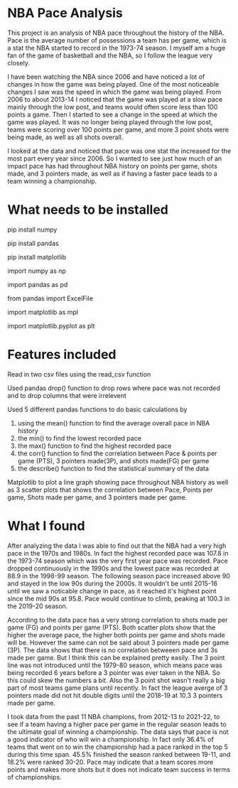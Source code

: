 # NBA Pace Analysis

This project is an analysis of NBA pace throughout the history of the NBA. Pace is the average number of possessions a team has per game, which is a stat the NBA started 
to record in the 1973-74 season. I myself am a huge fan of the game of basketball and the NBA, so I follow the league very closely. 

I have been watching the NBA since 2006 and have noticed a lot of changes in how the game was being played. One of the most noticeable changes I saw was the 
speed in which the game was being played. From 2006 to about 2013-14 I noticed that the game was played at a slow pace mainly through the low post, and teams would 
often score less than 100 points a game. Then I started to see a change in the speed at which the game was played. It was no longer being played through the low post, 
teams were scoring over 100 points per game, and more 3 point shots were being made, as well as all shots overall. 

I looked at the data and noticed that pace was one stat the increased for the most part every year since 2006. So I wanted to see just how much of an impact pace has had 
throughout NBA history on points per game, shots made, and 3 pointers made, as well as if having a faster pace leads to a team winning a championship. 

# What needs to be installed

pip install numpy 

pip install pandas 

pip install matplotlib

import numpy as np

import pandas as pd

from pandas import ExcelFile

import matplotlib as mpl

import matplotlib.pyplot as plt

# Features included

Read in two csv files using the read_csv function

Used pandas drop() function to drop rows where pace was not recorded and to drop columns that were irrelevent 

Used 5 different pandas functions to do basic calculations by 
1. using the mean() function to find the average overall pace in NBA history
2. the min() to find the lowest recorded pace
3. the max() function to find the highest recorded pace
4. the corr() function to find the correlation between Pace & points per game (PTS), 3 pointers made(3P), 
and shots made(FG) per game
5. the describe() function to find the statistical summary of the data

Matplotlib to plot a line graph showing pace throughout NBA history as well as 3 scatter plots that shows the correlation between Pace, Points per game, Shots made per game, and 3 pointers made per game.  

# What I found

After analyzing the data I was able to find out that the NBA had a very high pace in the 1970s and 1980s. In fact the highest recorded pace was 107.8 in the 1973-74 season which was the very first year pace was recorded. Pace dropped continuously in the 1990s and the lowest pace was recorded at 88.9 in the 1998-99 season. 
The following season pace increased above 90 and stayed in the low 90s during the 2000s. It wouldn't be until 2015-16 until we saw a noticable change in pace, as it reached it's highest point since the mid 90s at 95.8. Pace would continue to climb, peaking at 100.3 in the 2019-20 season. 

According to the data pace has a very strong correlation to shots made per game (FG) and points per game (PTS). Both scatter plots show that the higher the average pace, the higher both points per game and shots made will be. However the same can not be said about 3 pointers made per game (3P). The data shows that there is no correlation betweeen pace and 3s made per game. But I think this can be explained pretty easily. The 3 point line was not introduced until the 1979-80 season, which means pace was being recorded 6 years before a 3 pointer was ever taken in the NBA. So this could skew the numbers a bit. Also the 3 point shot wasn't really a big part of most teams game plans until recently. In fact the league averge of 3 pointers made did not hit double digits until the 2018-19 at 10.3 3 pointers made per game. 

I took data from the past 11 NBA champions, from 2012-13 to 2021-22, to see if a team having a higher pace per game in the regular season leads to the ultimate goal of winning a championship. The data says that pace is not a good indicator of who will win a championship. In fact only 36.4% of teams that went on to win the championship had a pace ranked in the top 5 during this time span. 45.5% finished the season ranked between 19-11, and 18.2% were ranked 30-20. Pace may indicate that a team scores more points and makes more shots but it does not indicate team success in terms of championships.  
